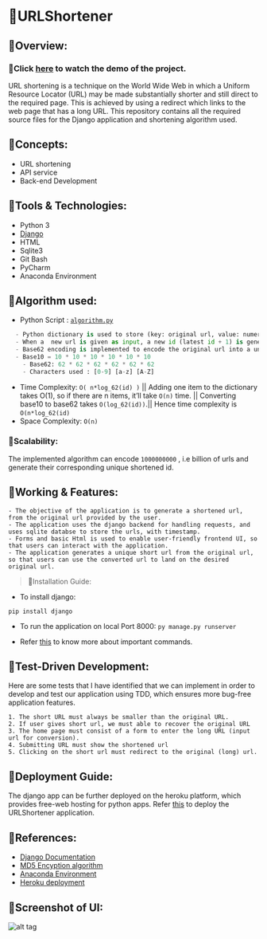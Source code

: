 # 🔹URLShortener
## 🔸Overview:
### 📌Click [here](https://drive.google.com/file/d/1NkTVstCDgjh42h6_RkSA0aYnZOIQudFL/view?usp=sharing) to watch the demo of the project.

URL shortening is a technique on the World Wide Web in which a Uniform Resource Locator (URL) may be made substantially shorter and still direct to the required page. This is achieved by using a redirect which links to the web page that has a long URL.
This repository contains all the required source files for the Django application and shortening algorithm used.

## 🔸**Concepts:**
- URL shortening
- API service
- Back-end Development

## 🔸**Tools & Technologies:**
- Python 3
- [Django](https://www.djangoproject.com/start/)
- HTML
- Sqlite3
- Git Bash
- PyCharm
- Anaconda Environment

## 🔸**Algorithm used:**
- Python Script : [`algorithm.py`](https://github.com/gauravpore/URLShortener-app/blob/final/algorithm.py)
```python
  - Python dictionary is used to store (key: original url, value: numeric id).
  - When a  new url is given as input, a new id (latest id + 1) is generated, which will always be unique.
  - Base62 encoding is implemented to encode the original url into a unique id, as base62 supports 56800 times more url than base10.
  - Base10 = 10 * 10 * 10 * 10 * 10 * 10
	- Base62: 62 * 62 * 62 * 62 * 62 * 62
	- Characters used : [0-9] [a-z] [A-Z]
  ```

- Time Complexity:  ``O( n*log_62(id) )``
|| Adding one item to the dictionary takes O(1), so if there are n items, it’ll take ``O(n)`` time.
|| Converting base10 to base62 takes ``O(log_62(id))``.|| Hence time complexity is ``O(n*log_62(id)``
- Space Complexity: ``O(n)``

### 🔸**Scalability:**
The implemented algorithm can encode `1000000000` , i.e billion of urls and generate their corresponding unique shortened id.

## 🔹Working & Features:
```
- The objective of the application is to generate a shortened url, from the original url provided by the user.
- The application uses the django backend for handling requests, and uses sqlite databse to store the urls, with timestamp.
- Forms and basic Html is used to enable user-friendly frontend UI, so that users can interact with the application.
- The application generates a unique short url from the original url, so that users can use the converted url to land on the desired original url.
```

>🔸Installation Guide:
- To install django:
```
pip install django
```
- To run the application on local Port 8000:
```py manage.py runserver```

- Refer [this](https://docs.djangoproject.com/en/3.2/) to know more about important commands.

## 🔹Test-Driven Development:
Here are some tests that I have identified that we can implement in order to develop and test our application using TDD, which ensures more bug-free application features.
```
1. The short URL must always be smaller than the original URL.
2. If user gives short url, we must able to recover the original URL
3. The home page must consist of a form to enter the long URL (input url for conversion).
4. Submitting URL must show the shortened url
5. Clicking on the short url must redirect to the original (long) url.
```

## 🔹Deployment Guide:
The django app can be further deployed on the heroku platform, which provides free-web hosting for python apps.
Refer [this](https://devcenter.heroku.com/articles/getting-started-with-python) to deploy the URLShortener application.

## 🔹References:
- [Django Documentation](https://docs.djangoproject.com/en/3.2/)
- [MD5 Encyption algorithm](https://en.wikipedia.org/wiki/MD5)
- [Anaconda Environment](https://www.anaconda.com/)
- [Heroku deployment](https://devcenter.heroku.com/categories/deployment)


## 🔸Screenshot of UI:
![alt tag](https://github.com/gauravpore/URLShortener-app/blob/final/snip.png "Chrome Extension")



